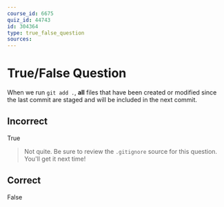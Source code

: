 ```yaml
---
course_id: 6675
quiz_id: 44743
id: 304364
type: true_false_question
sources:
---
```


# True/False Question

When we run `git add .`, **all** files that have been created or modified since
the last commit are staged and will be included in the next commit.&nbsp;

## Incorrect

True

> Not quite. Be sure to review the `.gitignore` source for this question. You'll
> get it next time!

## Correct

False
